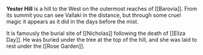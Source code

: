 **Yester Hill** is a hill to the West on the outermost reaches of [[Barovia]]. From its summit you can see Vallaki in the distance, but through some cruel magic it appears as it did in the days before the mist.

It is famously the burial site of [[Nicholas]] following the death of [[Eliza Day]]. He was buried under the tree at the top of the hill, and she was laid to rest under the [[Rose Garden]].
